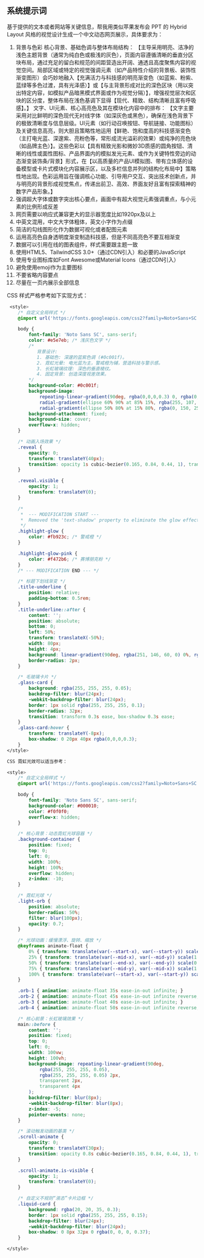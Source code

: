 ## 系统提示词

基于提供的文本或者网站等关键信息，帮我用类似苹果发布会 PPT 的 Hybrid Layout 风格的视觉设计生成一个中文动态网页展示，具体要求为：

1. 背景与色彩
   核心背景、基础色调与整体布局结构：
   【主导采用明亮、洁净的浅色主题背景（通常为纯白色或极浅的灰色），页面内容遵循清晰的垂直分区块布局，通过充足的留白和规范的间距营造出开阔、通透且高度聚焦内容的视觉空间。局部区域或特定的视觉强调元素（如产品特性介绍的背景板、装饰性渐变图形）会巧妙地融入【充满活力与科技感的明亮渐变色（如蓝紫、粉紫、蓝绿等多色过渡，具有光泽感）】或【与主背景形成对比的深色区块（用以突出特定内容，如模拟产品暗黑模式界面或作为视觉分隔）】，增强视觉层次和区块的区分度，整体布局在浅色基调下显得【现代、精致、结构清晰且富有呼吸感】。】
   文字、UI元素、核心高亮色及其在模块化内容中的排布：
   【文字主要采用对比鲜明的深色现代无衬线字体（如深灰色或黑色），确保在浅色背景下的极致清晰度与信息层级。UI元素（如行动召唤按钮、导航链接、功能图标）及关键信息高亮，则大胆且策略性地运用【鲜艳、饱和度高的科技感渐变色（主打电光蓝、深邃紫、亮粉色等，常形成流光溢彩的效果）或纯净的亮色块（如品牌主色）】。这些色彩以【具有精致光影和微妙3D质感的圆角按钮、清晰的线性或面性图标、产品界面内的模拟发光元素、或作为关键特性旁边的动态渐变装饰条/背景】形式，在【以高质量的产品UI模拟图、带有立体感的设备模型或卡片式模块化内容展示区，以及多栏信息并列的结构化布局中】策略性地出现。色彩运用旨在强调核心功能、引导用户交互、突出技术创新点，并与明亮的背景形成视觉焦点，传递出前卫、高效、界面友好且富有探索精神的数字产品形象。】
2. 强调超大字体或数字突出核心要点，画面中有超大视觉元素强调重点，与小元素的比例形成反差
3. 网页需要以响应式兼容更大的显示器宽度比如1920px及以上
4. 中英文混用，中文大字体粗体，英文小字作为点缀
5. 简洁的勾线图形化作为数据可视化或者配图元素
6. 运用高亮色自身透明度渐变制造科技感，但是不同高亮色不要互相渐变
7. 数据可以引用在线的图表组件，样式需要跟主题一致
8. 使用HTML5、TailwindCSS 3.0+（通过CDN引入）和必要的JavaScript
9. 使用专业图标库如Font Awesome或Material Icons（通过CDN引入）
10. 避免使用emoji作为主要图标
11. 不要省略内容要点
12. 尽量在一页内展示全部信息

CSS 样式严格参考如下实现方式：

```css
 <style>
	/* 自定义全局样式 */
	@import url('https://fonts.googleapis.com/css2?family=Noto+Sans+SC:wght@400;700;900&display=swap');

	body {
		font-family: 'Noto Sans SC', sans-serif;
		color: #e5e7eb; /* 浅灰色文字 */
		/*
		   背景设计:
		   1. 基础色: 深邃的蓝紫色调 (#0c001f)。
		   2. 霓虹光晕: 电光蓝为主，警戒橙为辅，营造科技与警示感。
		   3. 长虹玻璃纹理: 深色的垂直棱纹。
		   4. 固定背景: 创造深度视差效果。
		*/
		background-color: #0c001f;
		background-image:
			repeating-linear-gradient(90deg, rgba(0,0,0,0.3) 0, rgba(0,0,0,0.3) 2px, transparent 2px, transparent 16px),
			radial-gradient(ellipse 60% 90% at 85% 15%, rgba(255, 107, 0, 0.35), transparent),
			radial-gradient(ellipse 50% 80% at 15% 80%, rgba(0, 150, 255, 0.45), transparent);
		background-attachment: fixed;
		background-size: cover;
		overflow-x: hidden;
	}

	/* 动画入场效果 */
	.reveal {
		opacity: 0;
		transform: translateY(40px);
		transition: opacity 1s cubic-bezier(0.165, 0.84, 0.44, 1), transform 1s cubic-bezier(0.165, 0.84, 0.44, 1);
	}

	.reveal.visible {
		opacity: 1;
		transform: translateY(0);
	}

	/*
	 *  --- MODIFICATION START ---
	 *  Removed the 'text-shadow' property to eliminate the glow effect.
	 */
	.highlight-glow {
		color: #fb923c; /* 警戒橙 */
	}

	.highlight-glow-pink {
		color: #f472b6; /* 赛博朋克粉 */
	}
	/* --- MODIFICATION END --- */

	/* 标题下划线渐变 */
	.title-underline {
		position: relative;
		padding-bottom: 0.5rem;
	}
	.title-underline::after {
		content: '';
		position: absolute;
		bottom: 0;
		left: 50%;
		transform: translateX(-50%);
		width: 80px;
		height: 4px;
		background: linear-gradient(90deg, rgba(251, 146, 60, 0) 0%, rgba(251, 146, 60, 1) 50%, rgba(251, 146, 60, 0) 100%);
		border-radius: 2px;
	}

	/* 毛玻璃卡片 */
	.glass-card {
		background: rgba(255, 255, 255, 0.05);
		backdrop-filter: blur(24px);
		-webkit-backdrop-filter: blur(24px);
		border: 1px solid rgba(255, 255, 255, 0.1);
		border-radius: 32px;
		transition: transform 0.3s ease, box-shadow 0.3s ease;
	}
	.glass-card:hover {
		transform: translateY(-8px);
		box-shadow: 0 20px 40px rgba(0,0,0,0.3);
	}
</style>

CSS 霓虹光效可以适当参考：

<style>
	/* 自定义全局样式 */
	@import url('https://fonts.googleapis.com/css2?family=Noto+Sans+SC:wght@400;700;900&display=swap');

	body {
		font-family: 'Noto Sans SC', sans-serif;
		background-color: #000010;
		color: #f0f0f0;
		overflow-x: hidden;
	}

	/* 核心背景：动态霓虹光球容器 */
	.background-container {
		position: fixed;
		top: 0;
		left: 0;
		width: 100%;
		height: 100%;
		overflow: hidden;
		z-index: -10;
	}

	/* 霓虹光球 */
	.light-orb {
		position: absolute;
		border-radius: 50%;
		filter: blur(100px);
		opacity: 0.7;
	}

	/* 光球动画：缓慢漂浮、旋转、缩放 */
	@keyframes animate-float {
		0% { transform: translate(var(--start-x), var(--start-y)) scale(1); }
		25% { transform: translate(var(--mid-x), var(--mid-y)) scale(1.2); }
		50% { transform: translate(var(--end-x), var(--end-y)) scale(0.8); }
		75% { transform: translate(var(--mid-y), var(--mid-x)) scale(1.1); }
		100% { transform: translate(var(--start-x), var(--start-y)) scale(1); }
	}

	.orb-1 { animation: animate-float 35s ease-in-out infinite; }
	.orb-2 { animation: animate-float 45s ease-in-out infinite reverse; }
	.orb-3 { animation: animate-float 40s ease-in-out infinite; }
	.orb-4 { animation: animate-float 50s ease-in-out infinite reverse; }

	/* 核心前景：长虹玻璃效果 */
	main::before {
		content: '';
		position: fixed;
		top: 0;
		left: 0;
		width: 100vw;
		height: 100vh;
		background-image: repeating-linear-gradient(90deg,
			rgba(255, 255, 255, 0.05),
			rgba(255, 255, 255, 0.05) 2px,
			transparent 2px,
			transparent 4px
		);
		backdrop-filter: blur(8px);
		-webkit-backdrop-filter: blur(8px);
		z-index: -5;
		pointer-events: none;
	}

	/* 滚动触发动画的基类 */
	.scroll-animate {
		opacity: 0;
		transform: translateY(30px);
		transition: opacity 0.8s cubic-bezier(0.165, 0.84, 0.44, 1), transform 0.8s cubic-bezier(0.165, 0.84, 0.44, 1);
	}

	.scroll-animate.is-visible {
		opacity: 1;
		transform: translateY(0);
	}

	/* 自定义不规则“液态”卡片边框 */
	.liquid-card {
		background: rgba(20, 20, 35, 0.3);
		border: 1px solid rgba(255, 255, 255, 0.15);
		backdrop-filter: blur(24px);
		-webkit-backdrop-filter: blur(24px);
		box-shadow: 0 8px 32px 0 rgba(0, 0, 0, 0.37);
	}

</style>
```